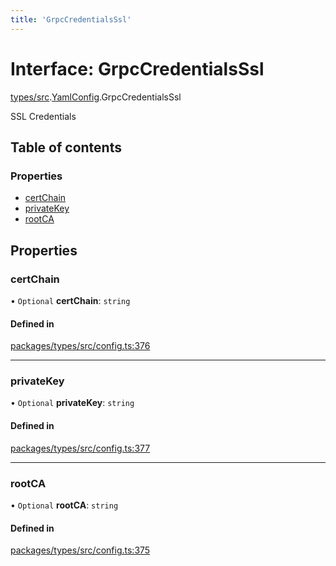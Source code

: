 ```yaml
---
title: 'GrpcCredentialsSsl'
---
```


# Interface: GrpcCredentialsSsl

[types/src](../modules/types_src).[YamlConfig](../modules/types_src.YamlConfig).GrpcCredentialsSsl

SSL Credentials

## Table of contents

### Properties

- [certChain](types_src.YamlConfig.GrpcCredentialsSsl#certchain)
- [privateKey](types_src.YamlConfig.GrpcCredentialsSsl#privatekey)
- [rootCA](types_src.YamlConfig.GrpcCredentialsSsl#rootca)

## Properties

### certChain

• `Optional` **certChain**: `string`

#### Defined in

[packages/types/src/config.ts:376](https://github.com/Urigo/graphql-mesh/blob/master/packages/types/src/config.ts#L376)

___

### privateKey

• `Optional` **privateKey**: `string`

#### Defined in

[packages/types/src/config.ts:377](https://github.com/Urigo/graphql-mesh/blob/master/packages/types/src/config.ts#L377)

___

### rootCA

• `Optional` **rootCA**: `string`

#### Defined in

[packages/types/src/config.ts:375](https://github.com/Urigo/graphql-mesh/blob/master/packages/types/src/config.ts#L375)
